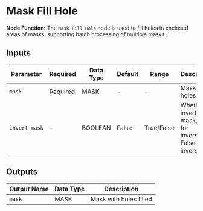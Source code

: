 # Mask Fill Hole

**Node Function:** The `Mask Fill Hole` node is used to fill holes in enclosed areas of masks, supporting batch processing of multiple masks.

## Inputs

| Parameter | Required | Data Type | Default | Range | Description |
|--|--|--|--|--|--|
| `mask` | Required | MASK | - | - | Mask to fill holes in |
| `invert_mask` | - | BOOLEAN | False | True/False | Whether to invert the mask, True for inversion, False for no inversion |

## Outputs

| Output Name | Data Type | Description |
|-------------|-----------|-------------|
| `mask` | MASK | Mask with holes filled |